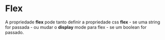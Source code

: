 # Flex

A propriedade **flex** pode tanto definir a propriedade css **flex** - se uma string for passada - ou mudar o **display** mode para flex - se um boolean for passado.